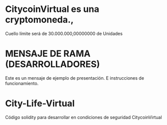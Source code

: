 # CitycoinVirtual es una cryptomoneda.,
Cuello límite será de 30.000.000,00000000 de 
Unidades

# MENSAJE DE RAMA (DESARROLLADORES)
Este es un mensaje de ejemplo de presentación.
E instrucciones de funcionamiento.


# City-Life-Virtual
Código solidity para desarrollar en condiciones de seguridad CitycoinVirtual 

